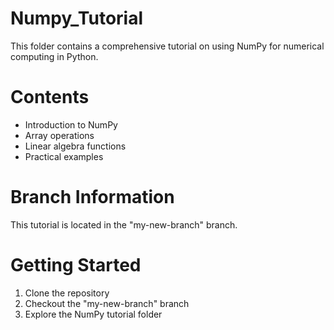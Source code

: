# Numpy_Tutorial

This folder contains a comprehensive tutorial on using NumPy for numerical computing in Python.

# Contents
- Introduction to NumPy
- Array operations
- Linear algebra functions
- Practical examples

# Branch Information
This tutorial is located in the "my-new-branch" branch.

# Getting Started
1. Clone the repository
2. Checkout the "my-new-branch" branch
3. Explore the NumPy tutorial folder
